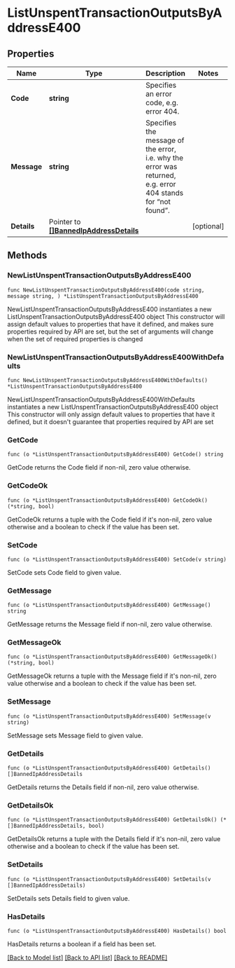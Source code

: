 # ListUnspentTransactionOutputsByAddressE400

## Properties

Name | Type | Description | Notes
------------ | ------------- | ------------- | -------------
**Code** | **string** | Specifies an error code, e.g. error 404. | 
**Message** | **string** | Specifies the message of the error, i.e. why the error was returned, e.g. error 404 stands for “not found”. | 
**Details** | Pointer to [**[]BannedIpAddressDetails**](BannedIpAddressDetails.md) |  | [optional] 

## Methods

### NewListUnspentTransactionOutputsByAddressE400

`func NewListUnspentTransactionOutputsByAddressE400(code string, message string, ) *ListUnspentTransactionOutputsByAddressE400`

NewListUnspentTransactionOutputsByAddressE400 instantiates a new ListUnspentTransactionOutputsByAddressE400 object
This constructor will assign default values to properties that have it defined,
and makes sure properties required by API are set, but the set of arguments
will change when the set of required properties is changed

### NewListUnspentTransactionOutputsByAddressE400WithDefaults

`func NewListUnspentTransactionOutputsByAddressE400WithDefaults() *ListUnspentTransactionOutputsByAddressE400`

NewListUnspentTransactionOutputsByAddressE400WithDefaults instantiates a new ListUnspentTransactionOutputsByAddressE400 object
This constructor will only assign default values to properties that have it defined,
but it doesn't guarantee that properties required by API are set

### GetCode

`func (o *ListUnspentTransactionOutputsByAddressE400) GetCode() string`

GetCode returns the Code field if non-nil, zero value otherwise.

### GetCodeOk

`func (o *ListUnspentTransactionOutputsByAddressE400) GetCodeOk() (*string, bool)`

GetCodeOk returns a tuple with the Code field if it's non-nil, zero value otherwise
and a boolean to check if the value has been set.

### SetCode

`func (o *ListUnspentTransactionOutputsByAddressE400) SetCode(v string)`

SetCode sets Code field to given value.


### GetMessage

`func (o *ListUnspentTransactionOutputsByAddressE400) GetMessage() string`

GetMessage returns the Message field if non-nil, zero value otherwise.

### GetMessageOk

`func (o *ListUnspentTransactionOutputsByAddressE400) GetMessageOk() (*string, bool)`

GetMessageOk returns a tuple with the Message field if it's non-nil, zero value otherwise
and a boolean to check if the value has been set.

### SetMessage

`func (o *ListUnspentTransactionOutputsByAddressE400) SetMessage(v string)`

SetMessage sets Message field to given value.


### GetDetails

`func (o *ListUnspentTransactionOutputsByAddressE400) GetDetails() []BannedIpAddressDetails`

GetDetails returns the Details field if non-nil, zero value otherwise.

### GetDetailsOk

`func (o *ListUnspentTransactionOutputsByAddressE400) GetDetailsOk() (*[]BannedIpAddressDetails, bool)`

GetDetailsOk returns a tuple with the Details field if it's non-nil, zero value otherwise
and a boolean to check if the value has been set.

### SetDetails

`func (o *ListUnspentTransactionOutputsByAddressE400) SetDetails(v []BannedIpAddressDetails)`

SetDetails sets Details field to given value.

### HasDetails

`func (o *ListUnspentTransactionOutputsByAddressE400) HasDetails() bool`

HasDetails returns a boolean if a field has been set.


[[Back to Model list]](../README.md#documentation-for-models) [[Back to API list]](../README.md#documentation-for-api-endpoints) [[Back to README]](../README.md)


